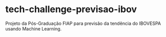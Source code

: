 # tech-challenge-previsao-ibov
Projeto da Pós-Graduação FIAP para previsão da tendência do IBOVESPA usando Machine Learning.
